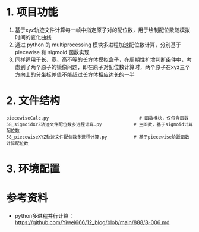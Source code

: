 # 1. 项目功能

1. 基于xyz轨迹文件计算每一帧中指定原子对的配位数，用于绘制配位数随模拟时间的变化曲线
2. 通过 python 的 multiprocessing 模块多进程加速配位数计算，分别基于 piecewise 和 sigmoid 函数实现
3. 同样适用于长、宽、高不等的长方体模拟盒子，在周期性扩增判断条件中，考虑到了两个原子的镜像问题，即在原子对配位数计算时，两个原子在xyz三个方向上的分坐标差值不能超过长方体相应边长的一半

# 2. 文件结构

```
piecewiseCalc.py                                  # 函数模块，仅包含函数
58_sigmoidXYZ轨迹文件配位数多进程计算.py            # 主函数，基于sigmoid计算配位数
58_piecewiseXYZ轨迹文件配位数多进程计算.py          # 基于piecewise阶跃函数计算配位数
```

# 3. 环境配置




# 参考资料

- python多进程并行计算：https://github.com/Yiwei666/12_blog/blob/main/888/8-006.md



